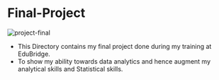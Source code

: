 # Final-Project
![project-final](https://user-images.githubusercontent.com/98824143/177301898-c49607de-d58b-4e03-afaa-f85e9bff847f.png)


* This Directory contains my final project done during my training at EduBridge.
* To show my ability towards data analytics and hence augment my analytical skills and Statistical skills.
